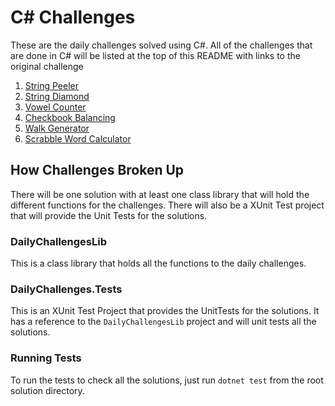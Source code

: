 # C# Challenges
These are the daily challenges solved using C#. All of the challenges that are done in C# will be listed at the top of this README with links to the original challenge

1. [String Peeler](https://dev.to/thepracticaldev/daily-challenge-1-string-peeler-4nep)
2. [String Diamond](https://dev.to/thepracticaldev/daily-challenge-2-string-diamond-21n2)
3. [Vowel Counter](https://dev.to/thepracticaldev/daily-challenge-3-vowel-counter-34ni)
4. [Checkbook Balancing](https://dev.to/thepracticaldev/daily-challenge-4-checkbook-balancing-hei)
5. [Walk Generator](https://dev.to/thepracticaldev/daily-challenge-5-ten-minute-walk-1188)
8. [Scrabble Word Calculator](https://dev.to/thepracticaldev/daily-challenge-8-scrabble-word-calculator-41f6)

## How Challenges Broken Up
There will be one solution with at least one class library that will hold the different functions for the challenges. There will also be a XUnit Test project that will provide the Unit Tests for the solutions.

### DailyChallengesLib
This is a class library that holds all the functions to the daily challenges.

### DailyChallenges.Tests
This is an XUnit Test Project that provides the UnitTests for the solutions. It has a reference to the  `DailyChallengesLib`  project and will unit tests all the solutions.

### Running Tests
To run the tests to check all the solutions, just run `dotnet test` from the root solution directory.